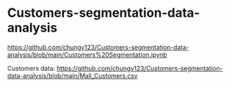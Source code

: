 # Customers-segmentation-data-analysis
https://github.com/chungy123/Customers-segmentation-data-analysis/blob/main/Customers%20Segmentation.ipynb

Customers data:
https://github.com/chungy123/Customers-segmentation-data-analysis/blob/main/Mall_Customers.csv
